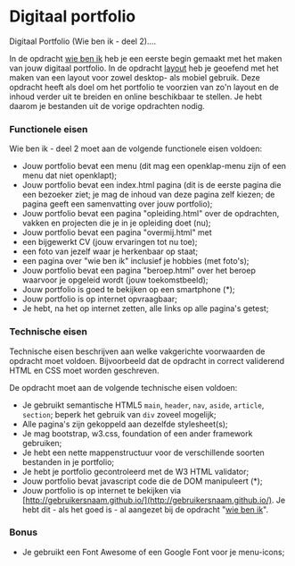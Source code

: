 # Digitaal portfolio
Digitaal Portfolio (Wie ben ik - deel 2)....

In de opdracht [wie ben ik](https://github.com/davinci-ao/wie-ben-ik) heb je een eerste begin gemaakt met het maken van jouw digitaal portfolio. In de opdracht [layout](https://github.com/davinci-ao/layout) heb je geoefend met het maken van een layout voor zowel desktop- als mobiel gebruik. Deze opdracht heeft als doel om het portfolio te voorzien van zo'n layout en de inhoud verder uit te breiden en online beschikbaar te stellen. Je hebt daarom je bestanden uit de vorige opdrachten nodig.

### Functionele eisen
Wie ben ik - deel 2 moet aan de volgende functionele eisen voldoen:
* Jouw portfolio bevat een menu (dit mag een openklap-menu zijn of een menu dat niet openklapt);
* Jouw portfolio bevat een index.html pagina (dit is de eerste pagina die een bezoeker ziet; je mag de inhoud van deze pagina zelf kiezen; de pagina geeft een samenvatting over jouw portfolio);
* Jouw portfolio bevat een pagina "opleiding.html" over de opdrachten, vakken en projecten die je in je opleiding doet (nu);
* Jouw portfolio bevat een pagina "overmij.html" met
 * een bijgewerkt CV (jouw ervaringen tot nu toe);
 * een foto van jezelf waar je herkenbaar op staat;
 * een pagina over "wie ben ik" inclusief je hobbies (met foto's);
* Jouw portfolio bevat een pagina "beroep.html" over het beroep waarvoor je opgeleid wordt (jouw toekomstbeeld);
* Jouw portfolio is goed te bekijken op een smartphone (*);
* Jouw portfolio is op internet opvraagbaar;
* Je hebt, na het op internet zetten, alle links op alle pagina's getest;

### Technische eisen
Technische eisen beschrijven aan welke vakgerichte voorwaarden de opdracht moet voldoen. Bijvoorbeeld dat de opdracht in correct validerend HTML en CSS moet worden geschreven.

De opdracht moet aan de volgende technische eisen voldoen:
* Je gebruikt semantische HTML5 `main`, `header`, `nav`, `aside`, `article`, `section`; beperk het gebruik van `div` zoveel mogelijk;
* Alle pagina's zijn gekoppeld aan dezelfde stylesheet(s);
* Je mag bootstrap, w3.css, foundation of een ander framework gebruiken;
* Je hebt een nette mappenstructuur voor de verschillende soorten bestanden in je portfolio;
* Je hebt je portfolio gecontroleerd met de W3 HTML validator;
* Jouw portfolio bevat javascript code die de DOM manipuleert (*);
* Jouw portfolio is op internet te bekijken via [http://gebruikersnaam.github.io/](http://gebruikersnaam.github.io/). Je hebt dit - als het goed is - al aangezet bij de opdracht "[wie ben ik](https://github.com/davinci-ao/wie-ben-ik)".

### Bonus
* Je gebruikt een Font Awesome of een Google Font voor je menu-icons;
